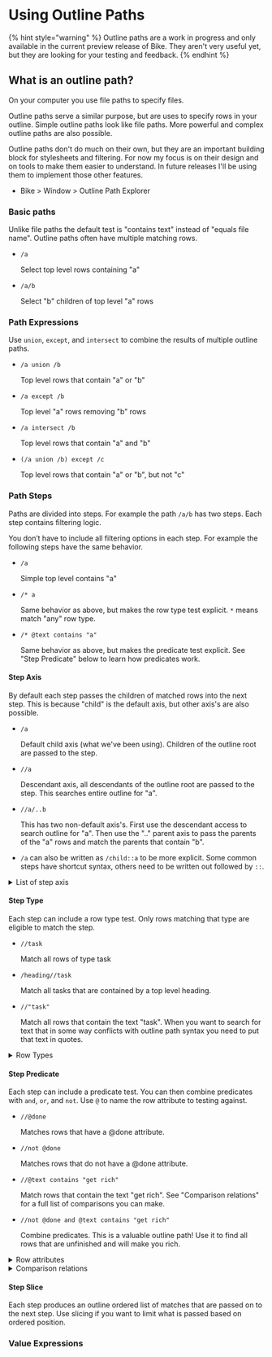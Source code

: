 # Using Outline Paths

{% hint style="warning" %}
Outline paths are a work in progress and only available in the current preview release of Bike. They aren't very useful yet, but they are looking for your testing and feedback.
{% endhint %}

## What is an outline path?

On your computer you use file paths to specify files.

Outline paths serve a similar purpose, but are uses to specify rows in your outline. Simple outline paths look like file paths. More powerful and complex outline paths are also possible.

Outline paths don't do much on their own, but they are an important building block for stylesheets and filtering. For now my focus is on their design and on tools to make them easier to understand. In future releases I'll be using them to implement those other features.

* Bike > Window > Outline Path Explorer

### Basic paths

Unlike file paths the default test is "contains text" instead of "equals file name". Outline paths often have multiple matching rows.

*   `/a`

    Select top level rows containing "a"
*   `/a/b`

    Select "b" children of top level "a" rows

### Path Expressions

Use `union`, `except`, and `intersect` to combine the results of multiple outline paths.

*   `/a union /b`

    Top level rows that contain "a" or "b"
*   `/a except /b`

    Top level "a" rows removing "b" rows
*   `/a intersect /b`

    Top level rows that contain "a" and "b"
*   `(/a union /b) except /c`

    Top level rows that contain "a" or "b", but not "c"

### Path Steps

Paths are divided into steps. For example the path `/a/b` has two steps. Each step contains filtering logic.

You don’t have to include all filtering options in each step. For example the following steps have the same  behavior.

*   `/a`

    Simple top level contains "a"
*   `/* a`

    Same behavior as above, but makes the row type test explicit. `*` means match "any" row type.
*   `/* @text contains "a"`

    Same behavior as above, but makes the predicate test explicit. See "Step Predicate" below to learn how predicates work.

#### Step Axis

By default each step passes the children of matched rows into the next step. This is because "child" is the default axis, but other axis's are also possible.

*   `/a`

    Default child axis (what we've been using). Children of the outline root are passed to the step.
*   `//a`

    Descendant axis, all descendants of the outline root are passed to the step. This searches entire outline for "a".
*   `//a/..b`

    This has two non-default axis's. First use the descendant access to search outline for "a". Then use the ".." parent axis to pass the parents of the "a" rows and match the parents that contain "b".
* `/a` can also be written as `/child::a` to be more explicit. Some common steps have shortcut syntax, others need to be written out followed by `::`.

<details>

<summary>List of step axis</summary>

* `parent::` or shortcut `..`
* `self::` or shortcut `.`
* `child::`
* `descendant::` or shortcut `//`
* `descendant-or-self::` or shortcut `///`
* `following-sibling::`
* `following::`
* `preceding-sibling::`
* `preceding::`

</details>

#### Step Type

Each step can include a row type test. Only rows matching that type are eligible to match the step.

*   `//task`

    Match all rows of type task
*   `/heading//task`

    Match all tasks that are contained by a top level heading.
*   `//"task"`

    Match all rows that contain the text "task". When you want to search for text that in some way conflicts with outline path syntax you need to put that text in quotes.

<details>

<summary>Row Types</summary>

* `body`
* `heading`
* `quote`
* `code`
* `note`
* `unordered`
* `ordered`
* `task`
* `hr`
* &#x20;`*` Matches any type

</details>

#### Step Predicate

Each step can include a predicate test. You can then combine predicates with `and`, `or`, and `not`. Use `@` to name the row attribute to testing against.

*   `//@done`

    Matches rows that have a @done attribute.
*   `//not @done`

    Matches rows that do not have a @done attribute.
*   `//@text contains "get rich"`

    Match rows that contain the text "get rich". See "Comparison relations" for a full list of comparisons you can make.
*   `//not @done and @text contains "get rich"`

    Combine predicates. This is a valuable outline path! Use it to find all rows that are unfinished and will make you rich.

<details>

<summary>Row attributes</summary>

Each row in your outline has associated attributes that you can use in predicate tests.

Some attributes are built in to all rows, other attributes are optional and maybe be set by scripts or other features within Bike. For example when you click the checkmark of a task row it toggles the row's @done attribute.

Use Window > Outline Path Explorer and notice that the outline shown in that window shows each row's attributes.

Built in attributes include:

* `@id`
* `@type`
* `@level`
* `@text`

</details>

<details>

<summary>Comparison relations</summary>

* `beginswith`
* `contains`
* `endswith`
* `matches`
* `=`
* `!=`
* `<`
* `<=`
* `>`
* `>=`

You can also include relation modifiers in brackets after the relation. For example `beginswith[s]` will perform a case sensitive test.&#x20;

The available modifiers are:

* `i` Case insensitive compare (default)
* `s` Case sensitive compare
* `n` Numeric compare. Values are converted to numbers before comparing. This means `"01"` will equal `"1.0"`, which is not true when doing the default string compare.

</details>

#### Step Slice

Each step produces an outline ordered list of matches that are passed on to the next step. Use slicing if you want to limit what is passed based on ordered position.

### Value Expressions
